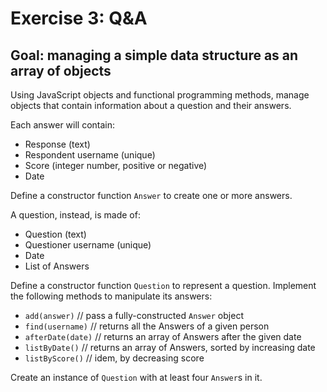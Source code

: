 # Exercise 3: Q&A

## Goal: managing a simple data structure as an array of objects

Using JavaScript objects and functional programming methods, manage objects that contain information about a question and their answers.

Each answer will contain:

- Response (text)
- Respondent username (unique)
- Score (integer number, positive or negative)
- Date

Define a constructor function `Answer` to create one or more answers.

A question, instead, is made of:

- Question (text)
- Questioner username (unique)
- Date
- List of Answers

Define a constructor function `Question` to represent a question. Implement the following methods to manipulate its answers:

- `add(answer)` // pass a fully-constructed `Answer` object
- `find(username)` // returns all the Answers of a given person
- `afterDate(date)` // returns an array of Answers after the given date
- `listByDate()` // returns an array of Answers, sorted by increasing date
- `listByScore()` // idem, by decreasing score

Create an instance of `Question` with at least four `Answer`s in it.

